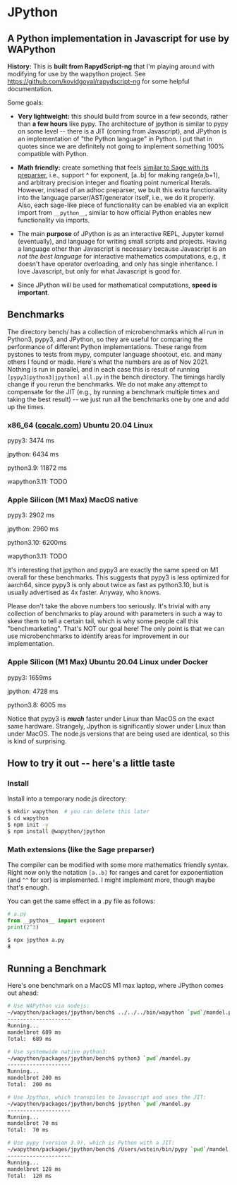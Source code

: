 # JPython

## A Python implementation in Javascript for use by WAPython

**History:** This is **built from RapydScript-ng** that I'm playing around with modifying for use by the wapython project. See https://github.com/kovidgoyal/rapydscript-ng for some helpful documentation.

Some goals:

- **Very lightweight:** this should build from source in a few seconds, rather than **a few hours** like pypy.  The architecture of jpython is similar to pypy on some level \-\- there is a JIT \(coming from Javascript\), and JPython is an implementation of "the Python language" in Python.    I put that in quotes since we are definitely not going to implement something 100% compatible with Python.

- **Math friendly:** create something that feels [similar to Sage with its preparser](https://doc.sagemath.org/html/en/reference/repl/sage/repl/preparse.html), i.e., support ^ for exponent, \[a..b\] for making range\(a,b\+1\), and arbitrary precision integer and floating point numerical literals.  However, instead of an adhoc preparser, we built this extra functionality into the language parser/AST/generator itself, i.e., we do it properly.  Also, each sage\-like piece of functionality can be enabled via an explicit import from `__python__`, similar to how official Python enables new functionality via imports.

- The main **purpose** of JPython is as an interactive REPL, Jupyter kernel \(eventually\), and language for writing small scripts and projects.  Having a language other than Javascript is necessary because Javascript is an _not the best language_ for interactive mathematics computations, e.g., it doesn't have operator overloading, and only has single inheritance.  I love Javascript, but only for what Javascript is good for.

- Since JPython will be used for mathematical computations, **speed is important**.

## Benchmarks

The directory bench/ has a collection of microbenchmarks which all run in Python3, pypy3, and JPython, so they are useful for comparing the performance of different Python implementations.  These range from pystones to tests from mypy, computer language shootout, etc. and many others I found or made. Here's what the numbers are as of Nov 2021.  Nothing is run in parallel, and in each case this is result of running `[pypy3|python3|jpython] all.py`  in the bench directory.  The timings hardly change if you rerun the benchmarks.  We do not make any attempt to compensate for the JIT (e.g., by running a benchmark multiple times and taking the best result) -- we just run all the benchmarks one by one and add up the times.

### x86\_64 ([cocalc.com](http://cocalc.com)) Ubuntu 20.04 Linux

pypy3: 3474 ms

jpython: 6434 ms

python3.9: 11872 ms

wapython3.11: TODO

### Apple Silicon (M1 Max) MacOS native

pypy3: 2902 ms

jpython: 2960 ms

python3.10: 6200ms

wapython3.11: TODO

It's interesting that jpython and pypy3 are exactly the same speed on M1 overall for these benchmarks.  This suggests that pypy3 is less optimized for aarch64, since pypy3 is only about twice as fast as python3.10, but is usually advertised as 4x faster.  Anyway, who knows.

Please don't take the above numbers too seriously.  It's trivial with any collection of benchmarks to play around with parameters in such a way to skew them to tell a certain tail, which is why some people call this "benchmarketing".  That's NOT our goal here!  The only point is that we can use microbenchmarks to identify areas for improvement in our implementation.

### Apple Silicon (M1 Max) Ubuntu 20.04 Linux under Docker

pypy3: 1659ms

jpython: 4728 ms

python3.8: 6005 ms

Notice that pypy3 is _**much**_ faster under Linux than MacOS on the exact same hardware.  Strangely, Jpython is significantly slower under Linux than under MacOS.  The node.js versions that are being used are identical, so this is kind of surprising.

## How to try it out -- here's a little taste

### Install

Install into a temporary node.js directory:

```bash
$ mkdir wapython  # you can delete this later
$ cd wapython
$ npm init -y
$ npm install @wapython/jpython
```

### Math extensions \(like the Sage preparser\)

The compiler can be modified with some more
mathematics friendly syntax.  Right now only the notation `[a..b]` for ranges and caret for exponentiation \(and
`^^` for xor\) is implemented. I might implement more, though maybe that's enough.

You can get the same effect in a .py file as follows:

```python
# a.py
from __python__ import exponent
print(2^3)
```

```bash
$ npx jpython a.py
8
```

## Running a Benchmark

Here's one benchmark on a MacOS M1 max laptop, where JPython comes out ahead:

```sh
# Use WAPython via nodejs:
~/wapython/packages/jpython/bench$ ../../../bin/wapython `pwd`/mandel.py
--------------------
Running... 
mandelbrot 689 ms
Total:  689 ms

# Use systemwide native python3:
~/wapython/packages/jpython/bench$ python3 `pwd`/mandel.py
--------------------
Running... 
mandelbrot 200 ms
Total:  200 ms

# Use Jpython, which transpiles to Javascript and uses the JIT:
~/wapython/packages/jpython/bench$ jpython `pwd`/mandel.py
--------------------
Running... 
mandelbrot 70 ms
Total:  70 ms

# Use pypy (version 3.9), which is Python with a JIT:
~/wapython/packages/jpython/bench$ /Users/wstein/bin/pypy `pwd`/mandel.py
--------------------
Running... 
mandelbrot 128 ms
Total:  128 ms
```

